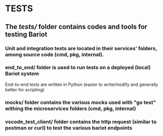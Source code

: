 # TESTS

## The _tests/_ folder contains codes and tools for testing Bariot

### Unit and integration tests are located in their services' folders, among source code (cmd, pkg, internal).

### end_to_end/ folder is used to run tests on a deployed (local) Bariot system

End-to-end tests are written in Python (easier to write/modify and generally better for scripting)

### mocks/ folder contains the various mocks used with "go test" withing the microservices folders (cmd, pkg, internal)

### vscode_test_client/ folder contains the http request (similar to postman or curl) to test the various bariot endpoints
